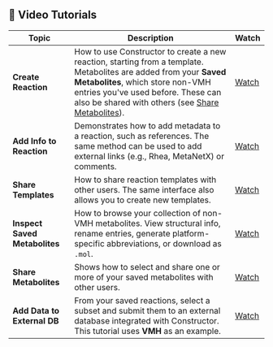 ## 🎥 Video Tutorials

| Topic                         | Description | Watch |
|------------------------------|-------------|-------|
| **Create Reaction**          | How to use Constructor to create a new reaction, starting from a template. Metabolites are added from your **Saved Metabolites**, which store non-VMH entries you've used before. These can also be shared with others (see [Share Metabolites](#share-metabolites)). | [Watch](https://drive.google.com/file/d/1GB_BTMA3Eujxv6mmAB9ekW4g9XfSqR14/view?usp=drive_link) |
| **Add Info to Reaction**     | Demonstrates how to add metadata to a reaction, such as references. The same method can be used to add external links (e.g., Rhea, MetaNetX) or comments. | [Watch](https://drive.google.com/file/d/17XvWiILwA-Dpx4C3DlpYyXfLsZ-ZKSu-/view?usp=drive_link) |
| **Share Templates**          | How to share reaction templates with other users. The same interface also allows you to create new templates. | [Watch](https://drive.google.com/file/d/1DgnnZvCqWmQ5ejHE25RJDQRQtiUuxOd7/view?usp=drive_link) |
| **Inspect Saved Metabolites**| How to browse your collection of non-VMH metabolites. View structural info, rename entries, generate platform-specific abbreviations, or download as `.mol`. | [Watch](https://drive.google.com/file/d/1qooG90V86NAPc5J1xd-3-8y2wvFmZ42W/view?usp=drive_link) |
| **Share Metabolites**        | Shows how to select and share one or more of your saved metabolites with other users. | [Watch](https://drive.google.com/file/d/1VYRtvzudWINTks2sg_ZDfj0m4odZjDeA/view?usp=drive_link) |
| **Add Data to External DB**  | From your saved reactions, select a subset and submit them to an external database integrated with Constructor. This tutorial uses **VMH** as an example. | [Watch](https://drive.google.com/file/d/1q4uCNhdH30vCWwCubDuZ5ZuWSHOHlhTm/view?usp=drive_link) |
